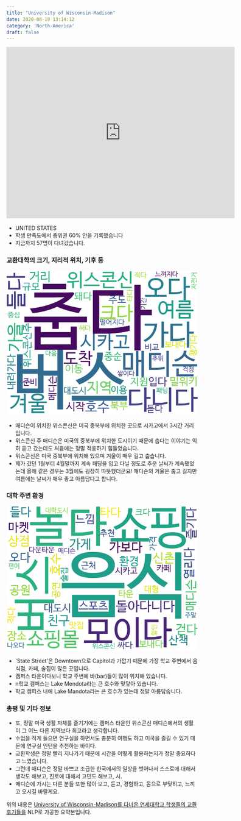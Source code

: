 ```yaml
---
title: "University of Wisconsin-Madison"
date: 2020-08-19 13:14:12
category: 'North-America'
draft: false
---
```


<iframe
width="600"
height="450"
frameborder="0" style="border:0"
src="https://www.google.com/maps/embed/v1/place?key=AIzaSyC9e1AME-pVmWC4hBpFdu5S4dKzyepa3HQ&q=University+of+Wisconsin-Madison&center=43.076592,-89.4124875&zoom=14" allowfullscreen>
</iframe>

* UNITED STATES
* 학생 만족도에서 중위권 60% 안을 기록했습니다
* 지금까지 57명이 다녀갔습니다. 

### 교환대학의 크기, 지리적 위치, 기후 등

![gen_info-WordCloud](../univ_wordclouds_okt/gen_info/US000283_gen_info_okt.png)

* 매디슨이 위치한 위스콘신은 미국 중북부에 위치한 곳으로 시카고에서 3시간 거리입니다.
* 위스콘신 주 매디슨은 미국의 중북부에 위치한 도시이기 때문에 춥다는 이야기는 익히 듣고 갔는데도 처음에는 정말 적응하기 힘들었습니다.
* 위스콘신은 미국 중북부에 위치해 있으며 겨울이 매우 길고 춥습니다.
* 제가 갔던 1월부터 4월말까지 계속 패딩을 입고 다닐 정도로 추운 날씨가 계속됐었는데 올해 같은 경우는 3월에도 굉장히 따뜻했더군요! 매디슨의 겨울은 춥고 길지만 여름에는 날씨가 매우 좋고 아름답다고 합니다.


### 대학 주변 환경

![env_info-WordCloud](../univ_wordclouds_okt/env_info/US000283_env_info_okt.png)

* 'State Street'은 Downtown으로 Capitol과 가깝기 때문에 가장 학교 주변에서 음식점, 카페, 술집이 많은 곳입니다.
* 캠퍼스 타운이다보니 학교 주변에 바(bar)들이 많이 위치해 있습니다.
* n학교 캠퍼스는 Lake Mendota라는 큰 호수와 맞닿아 있습니다.
* 학교 캠퍼스 내에 Lake Mandota라는 큰 호수가 있는데 정말 아름답습니다.


### 총평 및 기타 정보 
* 또, 정말 미국 생활 자체를 즐기기에는 캠퍼스 타운인 위스콘신 매디슨에서의 생활이 그 어느 다른 지역보다 최고라고 생각합니다.
* 수업을 적게 들으면 연구실을 하면서도 충분히 여행도 하고 미국을 즐길 수 있기 때문에 연구실 인턴을 추천하는 바이다.
* 교환학생은 정말 빨리 지나가기 때문에 시간을 어떻게 활용하는지가 정말 중요하다고 느꼈습니다.
* 그런데 매디슨은 정말 바쁘고 조급한 한국에서의 일상을 벗어나서 스스로에 대해서 생각도 해보고, 진로에 대해서 고민도 해보고, 시.
* 매디슨에 가시는 다른 분들 또한 많이 보고, 듣고, 경험하고, 몸으로 부딪히고, 느끼고 오시길 바랄게요.


위의 내용은 [University of Wisconsin-Madison를 다녀온 연세대학교 학생들의 교환 후기들을](http://oia.yonsei.ac.kr/partner/expReport.asp?ucode=US000283&bgbn=A) NLP로 가공한 요약본입니다. 
